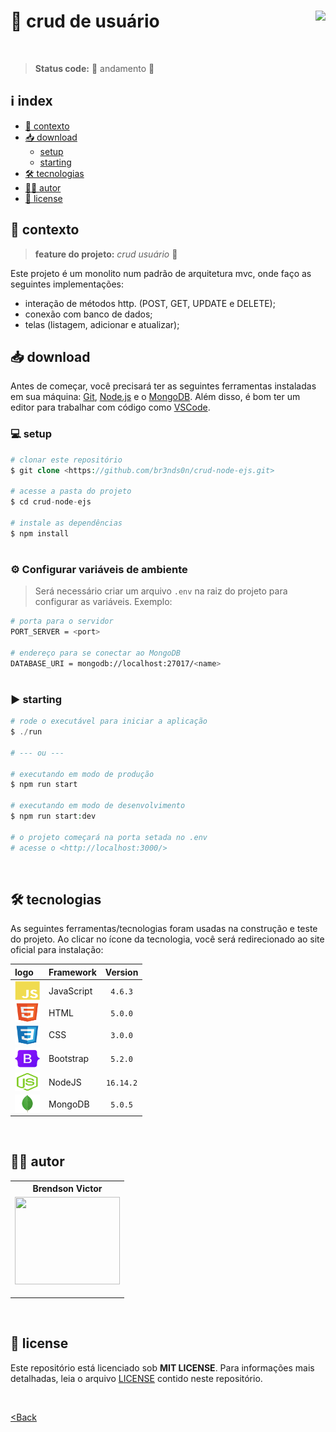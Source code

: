 # 👤 crud de usuário [<img align="right" src="https://img.shields.io/badge/release-v0.1.0-green">](https://github.com/br3nds0n/crud-node-ejs/releases)

<br>

> <b>Status code:</b>  🚧 andamento 🚧

## ℹ index

-   [🧠 contexto](#-contexto)
-   [📥 download](#-download)
    -   [setup](#-setup)
    -   [starting](#-starting)
-   [🛠 tecnologias](#-tecnologias)
-   [✍🏼 autor](#-autor)
-   [📝 license](#-license)

## 🧠 contexto
> **feature do projeto:** *crud usuário* 👤

Este projeto é um monolito num padrão de arquitetura mvc, onde faço as seguintes implementações:

 * interação de métodos http. (POST, GET, UPDATE e DELETE);
 * conexão com banco de dados;
 * telas (listagem, adicionar e atualizar);
 
## 📥 download

Antes de começar, você precisará ter as seguintes ferramentas instaladas em sua máquina:
[Git](https://git-scm.com), [Node.js](https://nodejs.org/en/) e o [MongoDB](https://www.mongodb.com/pt-br).
Além disso, é bom ter um editor para trabalhar com código como [VSCode](https://code.visualstudio.com/).

### 💻 setup

```php
# clonar este repositório
$ git clone <https://github.com/br3nds0n/crud-node-ejs.git>

# acesse a pasta do projeto
$ cd crud-node-ejs

# instale as dependências
$ npm install
```

#

### ⚙ Configurar variáveis de ambiente

> Será necessário criar um arquivo `.env` na raiz do projeto para configurar as variáveis. Exemplo:

```bash
# porta para o servidor
PORT_SERVER = <port>

# endereço para se conectar ao MongoDB
DATABASE_URI = mongodb://localhost:27017/<name>

```

#

### ▶ starting

```php
# rode o executável para iniciar a aplicação
$ ./run

# --- ou ---

# executando em modo de produção
$ npm run start

# executando em modo de desenvolvimento
$ npm run start:dev

# o projeto começará na porta setada no .env
# acesse o <http://localhost:3000/>
```

<br>

## 🛠 tecnologias

As seguintes ferramentas/tecnologias foram usadas na construção e teste do projeto. Ao clicar no ícone da tecnologia, você será redirecionado ao site oficial para instalação: <br>

| logo                                                                                                                                                                                                                                                         | Framework  |  Version  |
| :----------------------------------------------------------------------------------------------------------------------------------------------------------------------------------------------------------------------------------------------------------- | :--------- | :-------: |
| <a href="https://www.javascript.com/" target="_blank"><img align="center" alt="js" height="30" width="40" src="https://raw.githubusercontent.com/devicons/devicon/master/icons/javascript/javascript-plain.svg"></a>                                         | JavaScript |  `4.6.3`  |
| <a href="https://developer.mozilla.org/pt-BR/docs/Web/HTML" target="_blank"><img align="center" alt="html" height="30" width="40" src="https://raw.githubusercontent.com/devicons/devicon/master/icons/html5/html5-original.svg"></a>                        | HTML       |  `5.0.0`  |
| <a href="https://developer.mozilla.org/en-US/docs/Web/CSS" target="_blank"><img align="center" alt="css" height="30" width="40" src="https://raw.githubusercontent.com/devicons/devicon/master/icons/css3/css3-original.svg"></a>                                        | CSS        |  `3.0.0`  |
| <a href="https://getbootstrap.com/" target="_blank"><img align="center" alt="css" height="35" width="40" src="https://github.com/devicons/devicon/blob/master/icons/bootstrap/bootstrap-original.svg"></a>                                        | Bootstrap  |  `5.2.0`  |
| <a href="https://www.postgresql.org/download/" target="_blank"><img align="center" alt="node" height="30" width="40" src="https://raw.githubusercontent.com/devicons/devicon/2ae2a900d2f041da66e950e4d48052658d850630/icons/nodejs/nodejs-original.svg"></a> | NodeJS     | `16.14.2` |
| <a href="https://www.mongodb.com/try/download/community" target="_blank"><img align="center" alt="mongo" height="30" width="40" src="https://github.com/devicons/devicon/blob/master/icons/mongodb/mongodb-original.svg">                                    | MongoDB    |  `5.0.5`  |

 <br>

## ✍🏼 autor

<div align=left>
   <table>
      <tr align=center>
        <th><strong> Brendson Victor </strong></th>
      </tr>
       <td>
          <a href="https://github.com/br3nds0n">
            <img width="168" height="140" src="https://user-images.githubusercontent.com/82064724/185726784-e8d151e8-29d6-4475-ba50-ca23f9429650.png" > <p align="left">
    </p></a>
        </td>
      </tr>
    </table>
    </div>

<div align=left>

<br>

## 📝 license

Este repositório está licenciado sob **MIT LICENSE**. Para informações mais detalhadas, leia o arquivo [LICENSE](./LICENSE) contido neste repositório.

 <br> 
	
[<Back](#-crud-de-usuário)
